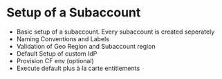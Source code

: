 # Setup of a Subaccount

- Basic setup of a subaccount. Every subaccount is created seperately
- Naming Conventions and Labels
- Validation of Geo Region and Subaccount region
- Default Setup of custom IdP
- Provision CF env (optional)
- Execute default plus à la carte entitlements
